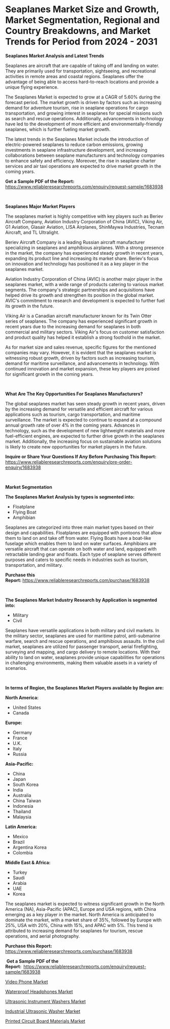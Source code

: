 <p><h1>Seaplanes Market Size and Growth, Market Segmentation, Regional and Country Breakdowns, and Market Trends for Period from 2024 -  2031</h1></p><p><strong>Seaplanes Market Analysis and Latest Trends</strong></p>
<p><p>Seaplanes are aircraft that are capable of taking off and landing on water. They are primarily used for transportation, sightseeing, and recreational activities in remote areas and coastal regions. Seaplanes offer the advantage of being able to access hard-to-reach locations and provide a unique flying experience.</p><p>The Seaplanes Market is expected to grow at a CAGR of 5.60% during the forecast period. The market growth is driven by factors such as increasing demand for adventure tourism, rise in seaplane operations for cargo transportation, and growing interest in seaplanes for special missions such as search and rescue operations. Additionally, advancements in technology have led to the development of more efficient and environmentally-friendly seaplanes, which is further fueling market growth.</p><p>The latest trends in the Seaplanes Market include the introduction of electric-powered seaplanes to reduce carbon emissions, growing investments in seaplane infrastructure development, and increasing collaborations between seaplane manufacturers and technology companies to enhance safety and efficiency. Moreover, the rise in seaplane charter services and air taxi operations are expected to drive market growth in the coming years.</p></p>
<p><strong>Get a Sample PDF of the Report:&nbsp;</strong> <a href="https://www.reliableresearchreports.com/enquiry/request-sample/1683938">https://www.reliableresearchreports.com/enquiry/request-sample/1683938</a></p>
<p>&nbsp;</p>
<p><strong>Seaplanes Major Market Players</strong></p>
<p><p>The seaplanes market is highly competitive with key players such as Beriev Aircraft Company, Aviation Industry Corporation of China (AVIC), Viking Air, G1 Aviation, Glasair Aviation, LISA Airplanes, ShinMaywa Industries, Tecnam Aircraft, and TL Ultralight. </p><p>Beriev Aircraft Company is a leading Russian aircraft manufacturer specializing in seaplanes and amphibious airplanes. With a strong presence in the market, the company has experienced steady growth in recent years, expanding its product line and increasing its market share. Beriev's focus on innovation and technology has positioned it as a key player in the seaplanes market.</p><p>Aviation Industry Corporation of China (AVIC) is another major player in the seaplanes market, with a wide range of products catering to various market segments. The company's strategic partnerships and acquisitions have helped drive its growth and strengthen its position in the global market. AVIC's commitment to research and development is expected to further fuel its growth in the future.</p><p>Viking Air is a Canadian aircraft manufacturer known for its Twin Otter series of seaplanes. The company has experienced significant growth in recent years due to the increasing demand for seaplanes in both commercial and military sectors. Viking Air's focus on customer satisfaction and product quality has helped it establish a strong foothold in the market.</p><p>As for market size and sales revenue, specific figures for the mentioned companies may vary. However, it is evident that the seaplanes market is witnessing robust growth, driven by factors such as increasing tourism, demand for maritime surveillance, and advancements in technology. With continued innovation and market expansion, these key players are poised for significant growth in the coming years.</p></p>
<p>&nbsp;</p>
<p><strong>What Are The Key Opportunities For Seaplanes Manufacturers?</strong></p>
<p><p>The global seaplanes market has seen steady growth in recent years, driven by the increasing demand for versatile and efficient aircraft for various applications such as tourism, cargo transportation, and maritime surveillance. The market is expected to continue to expand at a compound annual growth rate of over 4% in the coming years. Advances in technology, such as the development of new lightweight materials and more fuel-efficient engines, are expected to further drive growth in the seaplanes market. Additionally, the increasing focus on sustainable aviation solutions is likely to create new opportunities for market players in the future.</p></p>
<p><strong>Inquire or Share Your Questions If Any Before Purchasing This Report:</strong> <a href="https://www.reliableresearchreports.com/enquiry/pre-order-enquiry/1683938">https://www.reliableresearchreports.com/enquiry/pre-order-enquiry/1683938</a></p>
<p>&nbsp;</p>
<p><strong>Market Segmentation</strong></p>
<p><strong>The Seaplanes Market Analysis by types is segmented into:</strong></p>
<p><ul><li>Floatplane</li><li>Flying Boat</li><li>Amphibian</li></ul></p>
<p><p>Seaplanes are categorized into three main market types based on their design and capabilities. Floatplanes are equipped with pontoons that allow them to land on and take off from water. Flying Boats have a boat-like fuselage which enables them to land on water surfaces. Amphibians are versatile aircraft that can operate on both water and land, equipped with retractable landing gear and floats. Each type of seaplane serves different purposes and caters to specific needs in industries such as tourism, transportation, and military.</p></p>
<p><strong>Purchase this Report:&nbsp;</strong><a href="https://www.reliableresearchreports.com/purchase/1683938">https://www.reliableresearchreports.com/purchase/1683938</a></p>
<p>&nbsp;</p>
<p><strong>The Seaplanes Market Industry Research by Application is segmented into:</strong></p>
<p><ul><li>Military</li><li>Civil</li></ul></p>
<p><p>Seaplanes have versatile applications in both military and civil markets. In the military sector, seaplanes are used for maritime patrol, anti-submarine warfare, search and rescue operations, and amphibious assaults. In the civil market, seaplanes are utilized for passenger transport, aerial firefighting, surveying and mapping, and cargo delivery to remote locations. With their ability to land on water, seaplanes provide unique capabilities for operations in challenging environments, making them valuable assets in a variety of scenarios.</p></p>
<p>&nbsp;</p>
<p><strong>In terms of Region, the Seaplanes Market Players available by Region are:</strong></p>
<p>
    <p> <strong> North America: </strong>
        <ul>
            <li>United States</li>
            <li>Canada</li>
        </ul>
        </p> 
    <p> <strong> Europe: </strong>
        <ul>
            <li>Germany</li>
            <li>France</li>
            <li>U.K.</li>
            <li>Italy</li>
            <li>Russia</li>
        </ul>
        </p> 
    <p> <strong> Asia-Pacific: </strong>
        <ul>
            <li>China</li>
            <li>Japan</li>
            <li>South Korea</li>
            <li>India</li>
            <li>Australia</li>
            <li>China Taiwan</li>
            <li>Indonesia</li>
            <li>Thailand</li>
            <li>Malaysia</li>
        </ul>
        </p> 
    <p> <strong> Latin America: </strong>
        <ul>
            <li>Mexico</li>
            <li>Brazil</li>
            <li>Argentina Korea</li>
            <li>Colombia</li>
        </ul>
        </p> 
    <p> <strong> Middle East & Africa: </strong>
        <ul>
            <li>Turkey</li>
            <li>Saudi</li>
            <li>Arabia</li>
            <li>UAE</li>
            <li>Korea</li>
        </ul>
    </p>
    </p>
<p><p>The seaplanes market is expected to witness significant growth in the North America (NA), Asia-Pacific (APAC), Europe and USA regions, with China emerging as a key player in the market. North America is anticipated to dominate the market, with a market share of 35%, followed by Europe with 25%, USA with 20%, China with 15%, and APAC with 5%. This trend is attributed to increasing demand for seaplanes for tourism, rescue operations, and aerial photography.</p></p>
<p><strong>Purchase this Report: </strong><a href="https://www.reliableresearchreports.com/purchase/1683938">https://www.reliableresearchreports.com/purchase/1683938</a></p>
<p>&nbsp;<strong>Get a Sample PDF of the Report:&nbsp;&nbsp;</strong><a href="https://www.reliableresearchreports.com/enquiry/request-sample/1683938">https://www.reliableresearchreports.com/enquiry/request-sample/1683938</a></p>
<p><strong></strong></p>
<p><p><a href="https://medium.com/@margaretlee84/video-phone-market-furnishes-information-on-market-share-market-trends-and-market-growth-3a8eed53385e">Video Phone Market</a></p><p><a href="https://medium.com/@margaretlee84/waterproof-headphones-market-size-and-market-trends-complete-industry-overview-2024-to-2031-07a0d0cc6cd0">Waterproof Headphones Market</a></p><p><a href="https://github.com/edytherolanlouisejk1miz0wig/Market-Research-Report-List-1/blob/main/ultrasonic-instrument-washers-market.md">Ultrasonic Instrument Washers Market</a></p><p><a href="https://github.com/RoccoManning/Market-Research-Report-List-3/blob/main/industrial-ultrasonic-washer-market.md">Industrial Ultrasonic Washer Market</a></p><p><a href="https://medium.com/@margaretlee84/decoding-printed-circuit-board-materials-market-metrics-market-share-trends-and-growth-patterns-bef666d8549a">Printed Circuit Board Materials Market</a></p></p>